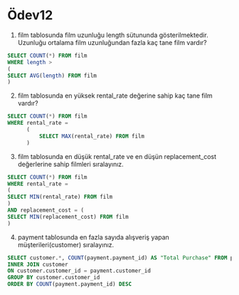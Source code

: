 # Ödev12

1) film tablosunda film uzunluğu length sütununda gösterilmektedir. Uzunluğu ortalama film uzunluğundan fazla kaç tane film vardır?

~~~sql
SELECT COUNT(*) FROM film
WHERE length > 
(
SELECT AVG(length) FROM film
)
~~~

2) film tablosunda en yüksek rental_rate değerine sahip kaç tane film vardır?

~~~sql
SELECT COUNT(*) FROM film
WHERE rental_rate =
      (
          SELECT MAX(rental_rate) FROM film
      )
~~~

3) film tablosunda en düşük rental_rate ve en düşün replacement_cost değerlerine sahip filmleri sıralayınız.

~~~sql
SELECT COUNT(*) FROM film
WHERE rental_rate = 
(
SELECT MIN(rental_rate) FROM film
)
AND replacement_cost = (
SELECT MIN(replacement_cost) FROM film
)
~~~

4) payment tablosunda en fazla sayıda alışveriş yapan müşterileri(customer) sıralayınız.

~~~sql
SELECT customer.*, COUNT(payment.payment_id) AS "Total Purchase" FROM payment
INNER JOIN customer
ON customer.customer_id = payment.customer_id
GROUP BY customer.customer_id
ORDER BY COUNT(payment.payment_id) DESC
~~~